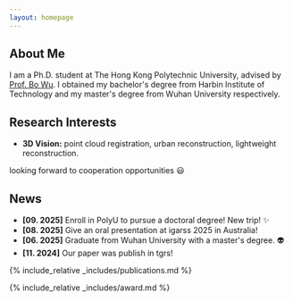 ```yaml
---
layout: homepage
---
```


## About Me

I am a Ph.D. student at The Hong Kong Polytechnic University, advised by [Prof. Bo Wu](https://www.lsgi.polyu.edu.hk/people/academic/wu-bo/index.asp). I obtained my bachelor's degree from Harbin Institute of Technology and my master's degree from Wuhan University respectively. 

## Research Interests

- **3D Vision:** point cloud registration, urban reconstruction, lightweight reconstruction.

looking forward to cooperation opportunities :smiley:

[//]: # (- **Machine Learning:** meta-learning, incremental learning, transfer learning)

## News

- **[09. 2025]** Enroll in PolyU to pursue a doctoral degree! New trip! :sparkles:
- **[08. 2025]** Give an oral presentation at igarss 2025 in Australia!
- **[06. 2025]** Graduate from Wuhan University with a master's degree. :alien:
- **[11. 2024]** Our paper was publish in tgrs! 

{% include_relative _includes/publications.md %}

{% include_relative _includes/award.md %}

